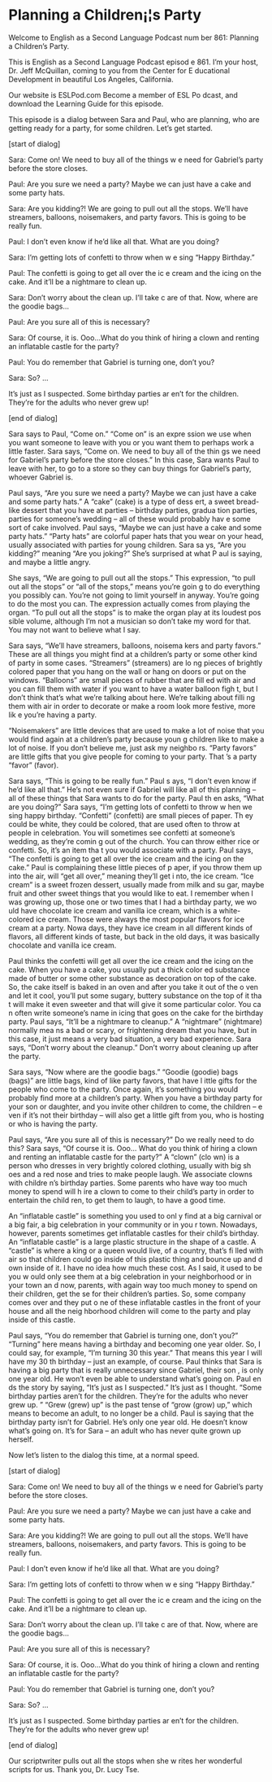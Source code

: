 # Planning a Children¡¦s Party

Welcome to English as a Second Language Podcast num ber 861: Planning a Children’s Party.

This is English as a Second Language Podcast episod e 861. I’m your host, Dr. Jeff McQuillan, coming to you from the Center for E ducational Development in beautiful Los Angeles, California.

Our website is ESLPod.com Become a member of ESL Po dcast, and download the Learning Guide for this episode.

This episode is a dialog between Sara and Paul, who  are planning, who are getting ready for a party, for some children. Let’s  get started.

[start of dialog]

Sara:  Come on!  We need to buy all of the things w e need for Gabriel’s party before the store closes.

Paul:  Are you sure we need a party?  Maybe we can just have a cake and some party hats.

Sara:  Are you kidding?!  We are going to pull out all the stops.  We’ll have streamers, balloons, noisemakers, and party favors.   This is going to be really fun.

Paul:  I don’t even know if he’d like all that.  What are you doing?

Sara:  I’m getting lots of confetti to throw when w e sing “Happy Birthday.”

Paul:  The confetti is going to get all over the ic e cream and the icing on the cake.  And it’ll be a nightmare to clean up.

Sara:  Don’t worry about the clean up.  I’ll take c are of that.  Now, where are the goodie bags...

Paul:  Are you sure all of this is necessary?

Sara:  Of course, it is.  Ooo...What do you think of hiring a clown and renting an inflatable castle for the party?

Paul:  You do remember that Gabriel is turning one,  don’t you?

Sara:  So? ...

It’s just as I suspected.  Some birthday parties ar en’t for the children.  They’re for the adults who never grew up!

[end of dialog]

Sara says to Paul, “Come on.” “Come on” is an expre ssion we use when you want someone to leave with you or you want them to perhaps work a little faster. Sara says, “Come on. We need to buy all of the thin gs we need for Gabriel’s party before the store closes.” In this case, Sara wants Paul to leave with her, to go to a store so they can buy things for Gabriel’s party, whoever Gabriel is.

Paul says, “Are you sure we need a party? Maybe we can just have a cake and some party hats.” A “cake” (cake) is a type of dess ert, a sweet bread-like dessert that you have at parties – birthday parties, gradua tion parties, parties for someone’s wedding – all of these would probably hav e some sort of cake involved. Paul says, “Maybe we can just have a cake  and some party hats.” “Party hats” are colorful paper hats that you wear on your head, usually associated with parties for young children. Sara sa ys, “Are you kidding?” meaning “Are you joking?” She’s surprised at what P aul is saying, and maybe a little angry.

She says, “We are going to pull out all the stops.”  This expression, “to pull out all the stops” or “all of the stops,” means you’re goin g to do everything you possibly can. You’re not going to limit yourself in anyway. You’re going to do the most you can. The expression actually comes from playing the  organ. “To pull out all the stops” is to make the organ play at its loudest pos sible volume, although I’m not a musician so don’t take my word for that. You may not want to believe what I say.

Sara says, “We’ll have streamers, balloons, noisema kers and party favors.” These are all things you might find at a children’s  party or some other kind of party in some cases. “Streamers” (streamers) are lo ng pieces of brightly colored paper that you hang on the wall or hang on doors or  put on the windows. “Balloons” are small pieces of rubber that are fill ed with air and you can fill them with water if you want to have a water balloon figh t, but I don’t think that’s what we’re talking about here. We’re talking about filli ng them with air in order to decorate or make a room look more festive, more lik e you’re having a party.

“Noisemakers” are little devices that are used to make a lot of noise that you would find again at a children’s party because youn g children like to make a lot of noise. If you don’t believe me, just ask my neighbo rs. “Party favors” are little gifts that you give people for coming to your party. That ’s a party “favor” (favor).

Sara says, “This is going to be really fun.” Paul s ays, “I don’t even know if he’d like all that.” He’s not even sure if Gabriel will like all of this planning – all of these things that Sara wants to do for the party. Paul th en asks, “What are you doing?” Sara says, “I’m getting lots of confetti to throw w hen we sing happy birthday. “Confetti” (confetti) are small pieces of paper. Th ey could be white, they could be colored, that are used often to throw at people in celebration. You will sometimes see confetti at someone’s wedding, as they’re comin g out of the church. You can throw either rice or confetti. So, it’s an item tha t you would associate with a party. Paul says, “The confetti is going to get all over the ice cream and the icing on the cake.” Paul is complaining these little pieces of p aper, if you throw them up into the air, will “get all over,” meaning they’ll get i nto, the ice cream. “Ice cream” is a sweet frozen dessert, usually made from milk and su gar, maybe fruit and other sweet things that you would like to eat. I remember  when I was growing up, those one or two times that I had a birthday party, we wo uld have chocolate ice cream and vanilla ice cream, which is a white-colored ice  cream. Those were always the most popular flavors for ice cream at a party. Nowa days, they have ice cream in all different kinds of flavors, all different kinds  of taste, but back in the old days, it was basically chocolate and vanilla ice cream.

Paul thinks the confetti will get all over the ice cream and the icing on the cake. When you have a cake, you usually put a thick color ed substance made of butter or some other substance as decoration on top of the  cake. So, the cake itself is baked in an oven and after you take it out of the o ven and let it cool, you’ll put some sugary, buttery substance on the top of it tha t will make it even sweeter and that will give it some particular color. You ca n often write someone’s name in icing that goes on the cake for the birthday party.  Paul says, “It’ll be a nightmare to cleanup.” A “nightmare” (nightmare) normally mea ns a bad or scary, or frightening dream that you have, but in this case, it just means a very bad situation, a very bad experience. Sara says, “Don’t  worry about the cleanup.” Don’t worry about cleaning up after the party.

Sara says, “Now where are the goodie bags.” “Goodie  (goodie) bags (bags)” are little bags, kind of like party favors, that have l ittle gifts for the people who come to the party. Once again, it’s something you would probably find more at a children’s party. When you have a birthday party for your son or daughter, and you invite other children to come, the children – e ven if it’s not their birthday – will also get a little gift from you, who is hosting or who is having the party.

 Paul says, “Are you sure all of this is necessary?”  Do we really need to do this? Sara says, “Of course it is. Ooo… What do you think  of hiring a clown and renting an inflatable castle for the party?” A “clown” (clo wn) is a person who dresses in very brightly colored clothing, usually with big sh oes and a red nose and tries to make people laugh. We associate clowns with childre n’s birthday parties. Some parents who have way too much money to spend will h ire a clown to come to their child’s party in order to entertain the child ren, to get them to laugh, to have a good time.

An “inflatable castle” is something you used to onl y find at a big carnival or a big fair, a big celebration in your community or in you r town. Nowadays, however, parents sometimes get inflatable castles for their child’s birthday. An “inflatable castle” is a large plastic structure in the shape of a castle. A “castle” is where a king or a queen would live, of a country, that’s fi lled with air so that children could go inside of this plastic thing and bounce up and d own inside of it. I have no idea how much these cost. As I said, it used to be you w ould only see them at a big celebration in your neighborhood or in your town an d now, parents, with again way  too much money to spend on their children, get the se for their children’s parties. So, some company comes over and they put o ne of these inflatable castles in the front of your house and all the neig hborhood children will come to the party and play inside of this castle.

Paul says, “You do remember that Gabriel is turning  one, don’t you?” “Turning” here means having a birthday and becoming one year older. So, I could say, for example, “I’m turning 30 this year.” That means this year I will have my 30 th birthday – just an example, of course. Paul thinks that Sara is having a big party that is really unnecessary since Gabriel, their son , is only one year old. He won’t even be able to understand what’s going on. Paul en ds the story by saying, “It’s just as I suspected.” It’s just as I thought. “Some  birthday parties aren’t for the children. They’re for the adults who never grew up. ” “Grew (grew) up” is the past tense of “grow (grow) up,” which means to become an  adult, to no longer be a child. Paul is saying that the birthday party isn’t  for Gabriel. He’s only one year old. He doesn’t know what’s going on. It’s for Sara  – an adult who has never quite grown up herself.

Now let’s listen to the dialog this time, at a normal speed.

[start of dialog]

Sara:  Come on!  We need to buy all of the things w e need for Gabriel’s party before the store closes.

 Paul:  Are you sure we need a party?  Maybe we can just have a cake and some party hats.

Sara:  Are you kidding?!  We are going to pull out all the stops.  We’ll have streamers, balloons, noisemakers, and party favors.   This is going to be really fun.

Paul:  I don’t even know if he’d like all that.  What are you doing?

Sara:  I’m getting lots of confetti to throw when w e sing “Happy Birthday.”

Paul:  The confetti is going to get all over the ic e cream and the icing on the cake.  And it’ll be a nightmare to clean up.

Sara:  Don’t worry about the clean up.  I’ll take c are of that.  Now, where are the goodie bags...

Paul:  Are you sure all of this is necessary?

Sara:  Of course, it is.  Ooo...What do you think of hiring a clown and renting an inflatable castle for the party?

Paul:  You do remember that Gabriel is turning one,  don’t you?

Sara:  So? ...

It’s just as I suspected.  Some birthday parties ar en’t for the children.  They’re for the adults who never grew up!

[end of dialog]

Our scriptwriter pulls out all the stops when she w rites her wonderful scripts for us. Thank you, Dr. Lucy Tse.





